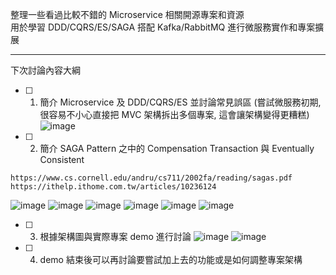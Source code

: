 整理一些看過比較不錯的 Microservice 相關開源專案和資源 <br>
用於學習 DDD/CQRS/ES/SAGA 搭配 Kafka/RabbitMQ 進行微服務實作和專案擴展 <br>

---

下次討論內容大綱

- [ ] 1. 簡介 Microservice 及 DDD/CQRS/ES 並討論常見誤區 (嘗試微服務初期, 很容易不小心直接把 MVC 架構拆出多個專案, 這會讓架構變得更糟糕)
![image](https://user-images.githubusercontent.com/90891243/230529010-d24a02a5-0464-4707-bbfd-d1f145705587.png)

- [ ] 2. 簡介 SAGA Pattern 之中的 Compensation Transaction 與 Eventually Consistent
```
https://www.cs.cornell.edu/andru/cs711/2002fa/reading/sagas.pdf
https://ithelp.ithome.com.tw/articles/10236124
```
![image](https://user-images.githubusercontent.com/90891243/230528323-a3178cc0-9b82-4dad-8ef2-f1ca597ad3b2.png)
![image](https://user-images.githubusercontent.com/90891243/230528652-5194c9e6-9e7f-49fb-89d6-01d9aefa717d.png)
![image](https://user-images.githubusercontent.com/90891243/230528822-cac20edf-b094-4601-bdda-eae74adbc97d.png)
![image](https://user-images.githubusercontent.com/90891243/230528833-55b57b88-594e-40b9-a643-15eca6c19da9.png)
![image](https://user-images.githubusercontent.com/90891243/230574809-ae51ea18-09de-42ad-aba8-5509c52e9ffc.png)
![image](https://user-images.githubusercontent.com/90891243/230574852-3ca2ecc8-e259-45eb-b133-3f2915bbfe0d.png)


- [ ] 3. 根據架構圖與實際專案 demo 進行討論
![image](https://user-images.githubusercontent.com/90891243/230529647-c3bc2e68-1304-4791-b6f5-501f92accd95.png)
![image](https://user-images.githubusercontent.com/90891243/230576496-7930b624-20f4-48d9-a761-fad754df6971.png)

- [ ] 4. demo 結束後可以再討論要嘗試加上去的功能或是如何調整專案架構
